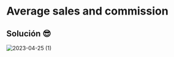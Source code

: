 # Average sales and commission

## Solución 😎


![2023-04-25 (1)](https://user-images.githubusercontent.com/52138695/235328064-d2f8f4b3-0375-439e-b486-2226e9860fca.png)
